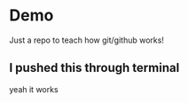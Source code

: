 # Demo 

Just a repo to teach how git/github works!

## I pushed this through terminal 

yeah it works

